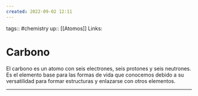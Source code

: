 ```yaml
---
created: 2022-09-02 12:11
---
```

tags:: #chemistry
up:: [[Atomos]]
Links: 
# Carbono
El carbono es un atomo con seis electrones, seis protones y seis neutrones. Es el elemento base para las formas de vida que conocemos debido a su versatilidad para formar estructuras y enlazarse con otros elementos.
___

